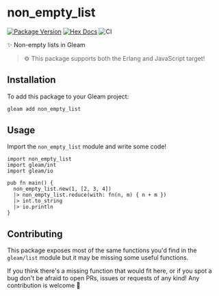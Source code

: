# non_empty_list

[![Package Version](https://img.shields.io/hexpm/v/non_empty_list)](https://hex.pm/packages/non_empty_list)
[![Hex Docs](https://img.shields.io/badge/hex-docs-ffaff3)](https://hexdocs.pm/non_empty_list/)
![CI](https://github.com/giacomocavalieri/non_empty_list/workflows/CI/badge.svg?branch=main)

✨ Non-empty lists in Gleam

> ⚙️ This package supports both the Erlang and JavaScript target!

## Installation

To add this package to your Gleam project:

```sh
gleam add non_empty_list
```

## Usage

Import the `non_empty_list` module and write some code!

```gleam
import non_empty_list
import gleam/int
import gleam/io

pub fn main() {
  non_empty_list.new(1, [2, 3, 4])
  |> non_empty_list.reduce(with: fn(n, m) { n + m })
  |> int.to_string
  |> io.println 
}
```

## Contributing

This package exposes most of the same functions you'd find in the `gleam/list` module but it may be missing some useful functions.

If you think there's a missing function that would fit here, or if you spot a bug don't be afraid to open PRs, issues or requests of any kind! Any contribution is welcome 💜

